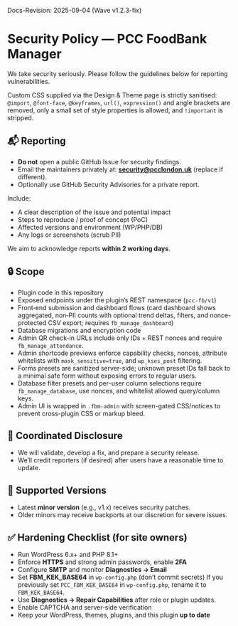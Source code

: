 Docs-Revision: 2025-09-04 (Wave v1.2.3-fix)
# Security Policy — PCC FoodBank Manager

We take security seriously. Please follow the guidelines below for reporting vulnerabilities.

Custom CSS supplied via the Design & Theme page is strictly sanitised: `@import`, `@font-face`, `@keyframes`, `url()`, `expression()` and angle brackets are removed, only a small set of style properties is allowed, and `!important` is stripped.

## 📬 Reporting
- **Do not** open a public GitHub Issue for security findings.
- Email the maintainers privately at: **security@pcclondon.uk** (replace if different).
- Optionally use GitHub Security Advisories for a private report.

Include:
- A clear description of the issue and potential impact
- Steps to reproduce / proof of concept (PoC)
- Affected versions and environment (WP/PHP/DB)
- Any logs or screenshots (scrub PII)

We aim to acknowledge reports **within 2 working days**.

## 🔒 Scope
- Plugin code in this repository
- Exposed endpoints under the plugin’s REST namespace (`pcc-fb/v1`)
- Front‑end submission and dashboard flows (card dashboard shows aggregated, non‑PII counts with optional trend deltas, filters, and nonce-protected CSV export; requires `fb_manage_dashboard`)
- Database migrations and encryption code
- Admin QR check-in URLs include only IDs + REST nonces and require `fb_manage_attendance`.
- Admin shortcode previews enforce capability checks, nonces, attribute whitelists with `mask_sensitive=true`, and `wp_kses_post` filtering.
- Forms presets are sanitized server-side; unknown preset IDs fall back to a minimal safe form without exposing errors to regular users.
- Database filter presets and per-user column selections require `fb_manage_database`, use nonces, and whitelist allowed query/column keys.
- Admin UI is wrapped in `.fbm-admin` with screen-gated CSS/notices to prevent cross-plugin CSS or markup bleed.

## 🔁 Coordinated Disclosure
- We will validate, develop a fix, and prepare a security release.
- We’ll credit reporters (if desired) after users have a reasonable time to update.

## 🧰 Supported Versions
- Latest **minor version** (e.g., v1.x) receives security patches.
- Older minors may receive backports at our discretion for severe issues.

## ✅ Hardening Checklist (for site owners)
- Run WordPress 6.x+ and PHP 8.1+
- Enforce **HTTPS** and strong admin passwords, enable **2FA**
- Configure **SMTP** and monitor **Diagnostics → Email**
- Set **FBM_KEK_BASE64** in `wp-config.php` (don’t commit secrets) If you previously set `PCC_FBM_KEK_BASE64` in `wp-config.php`, rename it to `FBM_KEK_BASE64`.
- Use **Diagnostics → Repair Capabilities** after role or plugin updates.
- Enable CAPTCHA and server‑side verification
- Keep your WordPress, themes, plugins, and this plugin **up to date**
